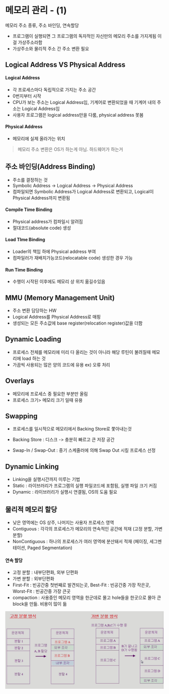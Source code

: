 # 메모리 관리 - (1)

메모리 주소 종류, 주소 바인딩, 연속할당



- 프로그램이 실행되면 그 프로그램의 독자적인 자신만의 메모리 주소를 가지게됨 이걸 가상주소라함
- 가상주소와 물리적 주소 간 주소 변환 필요



## Logical Address VS Physical Address

#### Logical Address

- 각 프로세스마다 독립적으로 가지는 주소 공간
- 0번지부터 시작
- CPU가 보는 주소는 Logical Address임, 기계어로 변환되었을 때 기계어 내의 주소는 Logical Address임
- 사용자 프로그램은 logical address만을 다룸, physical address 못봄

#### Physical Address

- 메모리에 실제 올라가는 위치



>  메모리 주소 변환은 OS가 하는게 아님. 하드웨어가 하는거

## 주소 바인딩(Address Binding)

- 주소를 결정하는 것
- Symbolic Address -> Logical Address -> Physical Address
- 컴파일되면 Symbolic Address가 Logical Address로 변환되고, Logical이 Physical Address까지 변환됨

#### Compile Time Binding

- Physical address가 컴파일시 알려짐
- 절대코드(absolute code) 생성

#### Load TIme Binding

- Loader의 책임 하에 Physical address 부여
- 컴파일러가 재배치가능코드(relocatable code) 생성한 경우 가능

#### Run Time Binding

- 수행이 시작된 이후에도 메모리 상 위치 옮길수있음



## MMU (Memory Management Unit)

- 주소 변환 담당하는 HW
- Logical Address를 Physical Address로 매핑
- 생성되는 모든 주소값에 base register(relocation register)값을 더함



## Dynamic Loading

- 프로세스 전체를 메모리에 미리 다 올리는 것이 아니라 해당 루틴이 불려질때 메모리에 load 하는 것
- 가끔씩 사용되는 많은 양의 코드에 유용 ex) 오류 처리



## Overlays

- 메모리에 프로세스 중 필요한 부분만 올림
- 프로세스 크기> 메모리 크기 일때 유용



## Swapping

- 프로세스를 일시적으로 메모리에서 Backing Store로 쫓아내는것

- Backing Store : 디스크 -> 충분히 빠르고 큰 저장 공간

- Swap-In / Swap-Out : 중기 스케줄러에 의해 Swap Out 시킬 프로세스 선정

  

## Dynamic Linking

- Linking을 실행시간까지 미루는 기법
- Static : 라이브러리가 프로그램의 실행 파일코드에 포함됨, 실행 파일 크기 커짐
- Dynamic : 라이브러리가 실행시 연결됨, OS의 도움 필요



## 물리적 메모리 할당

- 낮은 영역에는 OS 상주, 나머지는 사용자 프로세스 영역
- Contiguous : 각각의 프로세스가 메모리의 연속적인 공간에 적재 (고정 분할, 가변 분할)
- NonContiguous : 하나의 프로세스가 여러 영역에 분산돼서 적재 (페이징, 세그멘테이션, Paged Segmentation)



#### 연속 할당

- 고정 분할 : 내부단편화, 외부 단편화
- 가변 분할 : 외부단편화
- First-Fit : 빈공간중 첫번째로 발견되는곳, Best-Fit : 빈공간중 가장 작은곳, Worst-Fit : 빈공간중 가장 큰곳
- compaction : 사용중인 메모리 영역을 한군데로 몰고 hole들을 한곳으로 몰아 큰 block을 만듦. 비용이 많이 듦

![](./7_1_contiguous_allocation.PNG)

